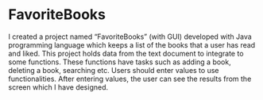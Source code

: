 # FavoriteBooks
I created a project named “FavoriteBooks” (with GUI) developed with Java programming language which keeps a list of the books that a user has read and liked. This project holds data from the text document to integrate to some functions. These functions have tasks such as adding a book, deleting a book, searching etc. Users should enter values to use functionalities. After entering values, the user can see the results from the screen which I have designed.
